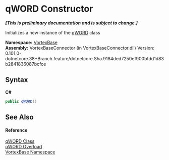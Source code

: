 # qWORD Constructor 
 _**\[This is preliminary documentation and is subject to change.\]**_

Initializes a new instance of the <a href="T_VortexBase_qWORD.md">qWORD</a> class

**Namespace:**&nbsp;<a href="N_VortexBase.md">VortexBase</a><br />**Assembly:**&nbsp;VortexBaseConnector (in VortexBaseConnector.dll) Version: 0.101.0-dotnetcore.38+Branch.feature/dotnetcore.Sha.9184ded7250ef900bfdd1d83b2841836087bcfce

## Syntax

**C#**<br />
``` C#
public qWORD()
```


## See Also


#### Reference
<a href="T_VortexBase_qWORD.md">qWORD Class</a><br /><a href="Overload_VortexBase_qWORD__ctor.md">qWORD Overload</a><br /><a href="N_VortexBase.md">VortexBase Namespace</a><br />